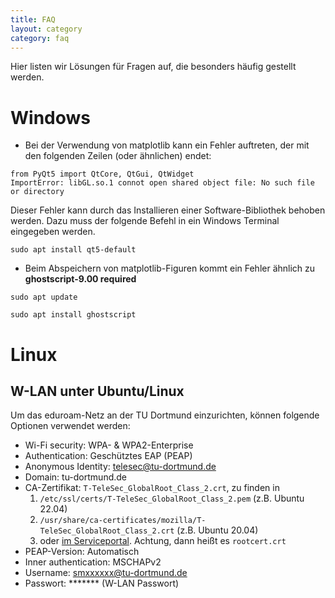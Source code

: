 ```yaml
---
title: FAQ
layout: category
category: faq
---
```


Hier listen wir Lösungen für Fragen auf, die besonders häufig gestellt werden.

# Windows

+ Bei der Verwendung von matplotlib kann ein Fehler auftreten,
  der mit den folgenden Zeilen (oder ähnlichen) endet:
```
from PyQt5 import QtCore, QtGui, QtWidget
ImportError: libGL.so.1 connot open shared object file: No such file or directory
```
Dieser Fehler kann durch das Installieren einer Software-Bibliothek behoben werden.
Dazu muss der folgende Befehl in ein Windows Terminal eingegeben werden.
```
sudo apt install qt5-default
```

+ Beim Abspeichern von matplotlib-Figuren
kommt ein Fehler ähnlich zu
**ghostscript-9.00 required**
```
sudo apt update
```
```
sudo apt install ghostscript
```


# Linux

## <a id="w-lan"></a>W-LAN unter Ubuntu/Linux

Um das eduroam-Netz an der TU Dortmund einzurichten, können folgende Optionen verwendet werden:
 - Wi-Fi security: WPA- & WPA2-Enterprise
 - Authentication: Geschütztes EAP (PEAP)
 - Anonymous Identity: telesec@tu-dortmund.de
 - Domain: tu-dortmund.de
 - CA-Zertifikat: `T-TeleSec_GlobalRoot_Class_2.crt`, zu finden in
    1. `/etc/ssl/certs/T-TeleSec_GlobalRoot_Class_2.pem` (z.B. Ubuntu 22.04)
    2. `/usr/share/ca-certificates/mozilla/T-TeleSec_GlobalRoot_Class_2.crt` (z.B. Ubuntu 20.04)
    3. oder [im Serviceportal](https://service.tu-dortmund.de/documents/d/intra/rootcert). Achtung, dann heißt es `rootcert.crt`
 - PEAP-Version: Automatisch
 - Inner authentication: MSCHAPv2
 - Username: smxxxxxx@tu-dortmund.de
 - Passwort: ******* (W-LAN Passwort)
